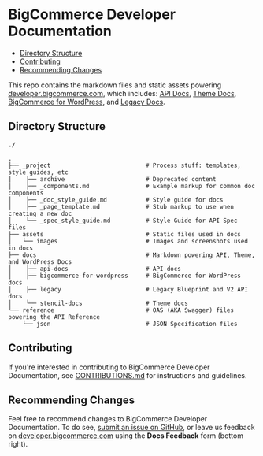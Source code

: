 # BigCommerce Developer Documentation

- [Directory Structure](#directory-structure)
- [Contributing](#contributing)
- [Recommending Changes](#recommending-changes)

This repo contains the markdown files and static assets powering [developer.bigcommerce.com](https://developer.bigcommerce.com/stencil-docs), which includes: [API Docs](https://developer.bigcommerce.com/api-docs), [Theme Docs](https://developer.bigcommerce.com/stencil-docs), [BigCommerce for WordPress](https://developer.bigcommerce.com/bigcommerce-for-wordpress), and [Legacy Docs](https://developer.bigcommerce.com/legacy).

## Directory Structure

**`./`**
```shell
.
├── _project                           # Process stuff: templates, style guides, etc
|    ├── archive                       # Deprecated content
│    ├── _components.md                # Example markup for common doc components
│    ├── _doc_style_guide.md           # Style guide for docs
│    ├── _page_template.md             # Stub markup to use when creating a new doc
│    └── _spec_style_guide.md          # Style Guide for API Spec files
├── assets                             # Static files used in docs
│   └── images                         # Images and screenshots used in docs
├── docs                               # Markdown powering API, Theme, and WordPress Docs
│    ├── api-docs                      # API docs
│    ├── bigcommerce-for-wordpress     # BigCommerce for WordPress docs
│    ├── legacy                        # Legacy Blueprint and V2 API docs
│    └── stencil-docs                  # Theme docs
└── reference                          # OAS (AKA Swagger) files powering the API Reference
    └── json                           # JSON Specification files
```

## Contributing
If you're interested in contributing to BigCommerce Developer Documentation, see [CONTRIBUTIONS.md](CONTRIBUTING.md) for instructions and guidelines.

## Recommending Changes
Feel free to recommend changes to BigCommerce Developer Documentation. To do see, [submit an issue on GitHub](https://github.com/bigcommerce/dev-docs/issues), or leave us feedback on [developer.bigcommerce.com](https://developer.bigcommerce.com/api-docs) using the **Docs Feedback** form (bottom right).